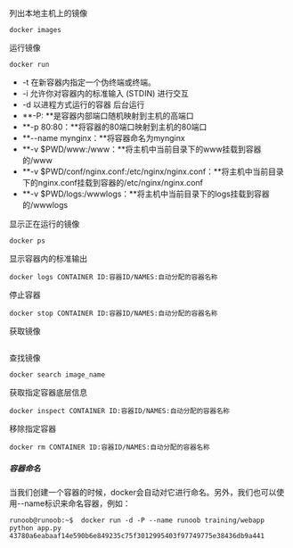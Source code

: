 列出本地主机上的镜像
```
docker images
```
运行镜像
```
docker run
```

- -t 在新容器内指定一个伪终端或终端。 
- -i 允许你对容器内的标准输入 (STDIN) 进行交互
- -d 以进程方式运行的容器  后台运行
- **-P: **是容器内部端口随机映射到主机的高端口  
- **-p 80:80：**将容器的80端口映射到主机的80端口
- **--name mynginx：**将容器命名为mynginx
- **-v $PWD/www:/www：**将主机中当前目录下的www挂载到容器的/www
- **-v $PWD/conf/nginx.conf:/etc/nginx/nginx.conf：**将主机中当前目录下的nginx.conf挂载到容器的/etc/nginx/nginx.conf
- **-v $PWD/logs:/wwwlogs：**将主机中当前目录下的logs挂载到容器的/wwwlogs

显示正在运行的镜像

```
docker ps
```

显示容器内的标准输出

```
docker logs CONTAINER ID:容器ID/NAMES:自动分配的容器名称
```

停止容器

```
docker stop CONTAINER ID:容器ID/NAMES:自动分配的容器名称
```



获取镜像

```

```

查找镜像

```
docker search image_name
```

获取指定容器底层信息

```
docker inspect CONTAINER ID:容器ID/NAMES:自动分配的容器名称
```

移除指定容器

```
docker rm CONTAINER ID:容器ID/NAMES:自动分配的容器名称
```

##### 容器命名

当我们创建一个容器的时候，docker会自动对它进行命名。另外，我们也可以使用--name标识来命名容器，例如：

```
runoob@runoob:~$  docker run -d -P --name runoob training/webapp python app.py
43780a6eabaaf14e590b6e849235c75f3012995403f97749775e38436db9a441
```
